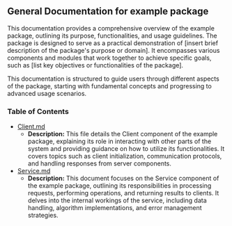 ## General Documentation for example package

This documentation provides a comprehensive overview of the example package, outlining its purpose, functionalities, and usage guidelines. The package is designed to serve as a practical demonstration of [insert brief description of the package's purpose or domain]. It encompasses various components and modules that work together to achieve specific goals, such as [list key objectives or functionalities of the package].

This documentation is structured to guide users through different aspects of the package, starting with fundamental concepts and progressing to advanced usage scenarios. 

### Table of Contents
- [Client.md](Client.md)
  - **Description:** This file details the Client component of the example package, explaining its role in interacting with other parts of the system and providing guidance on how to utilize its functionalities. It covers topics such as client initialization, communication protocols, and handling responses from server components.
- [Service.md](Service.md)
  - **Description:** This document focuses on the Service component of the example package, outlining its responsibilities in processing requests, performing operations, and returning results to clients. It delves into the internal workings of the service, including data handling, algorithm implementations, and error management strategies.



